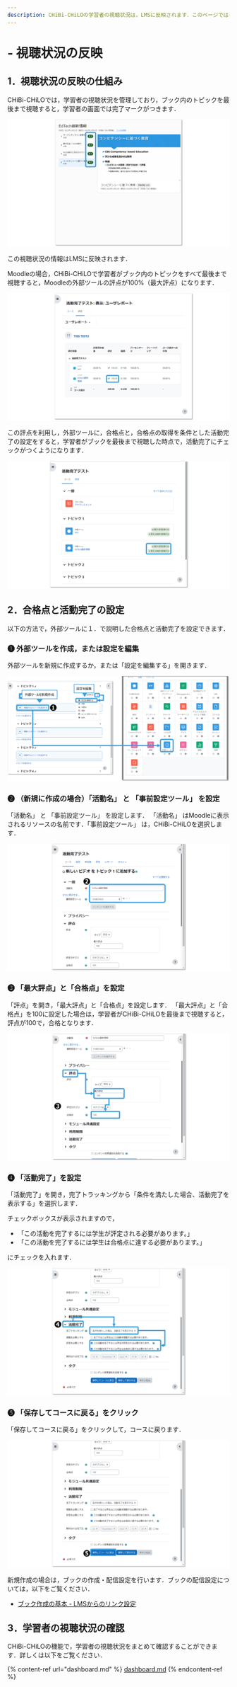 ```yaml
---
description: CHiBi-CHiLOの学習者の視聴状況は，LMSに反映されます．このページではその仕組みと，LMS（Moodle）に視聴状況を反映させる方法を紹介します．
---
```


# - 視聴状況の反映

## 1．視聴状況の反映の仕組み

CHiBi-CHiLOでは，学習者の視聴状況を管理しており，ブック内のトピックを最後まで視聴すると，学習者の画面では完了マークがつきます．

![](../.gitbook/assets/analytics-activity_01.png)

この視聴状況の情報はLMSに反映されます．

Moodleの場合，CHiBi-CHiLOで学習者がブック内のトピックをすべて最後まで視聴すると，Moodleの外部ツールの評点が100%（最大評点）になります．

![](../.gitbook/assets/analytics-activity_02.png)

この評点を利用し，外部ツールに，合格点と，合格点の取得を条件とした活動完了の設定をすると，学習者がブックを最後まで視聴した時点で，活動完了にチェックがつくようになります．

![](../.gitbook/assets/analytics-activity_03.png)

## 2．合格点と活動完了の設定

以下の方法で，外部ツールに１．で説明した合格点と活動完了を設定できます．

### ❶ 外部ツールを作成，または設定を編集

外部ツールを新規に作成するか，または「設定を編集する」を開きます．

![](../.gitbook/assets/analytics-activity_04.png)

### ❷ （新規に作成の場合）「活動名」 と 「事前設定ツール」 を設定

「活動名」 と 「事前設定ツール」 を設定します． 「活動名」 はMoodleに表示されるリソースの名前です．「事前設定ツール」 は，CHiBi-CHiLOを選択します．

![](../.gitbook/assets/analytics-activity_05.png)

### ❸ 「最大評点」と「合格点」を設定

「評点」を開き，「最大評点」と「合格点」を設定します． 「最大評点」と「合格点」を100に設定した場合は，学習者がCHiBi-CHiLOを最後まで視聴すると，評点が100で，合格となります．

![](../.gitbook/assets/analytics-activity_06.png)

### ❹ 「活動完了」を設定

「活動完了」を開き，完了トラッキングから「条件を満たした場合、活動完了を表示する」を選択します．

チェックボックスが表示されますので，

* 「この活動を完了するには学生が評定される必要があります。」
* 「この活動を完了するには学生は合格点に達する必要があります。」

にチェックを入れます．

![](../.gitbook/assets/analytics-activity_07.png)

### ❺ 「保存してコースに戻る」をクリック

「保存してコースに戻る」をクリックして，コースに戻ります．&#x20;

![](../.gitbook/assets/analytics-activity_08.png)

新規作成の場合は，ブックの作成・配信設定を行います．ブックの配信設定については，以下をご覧ください．

* [ブック作成の基本 - LMSからのリンク設定](../book/create.md#4-lmskaranorinku)

## 3．学習者の視聴状況の確認

CHiBi-CHiLOの機能で，学習者の視聴状況をまとめて確認することができます．詳しくは以下をご覧ください．

{% content-ref url="dashboard.md" %}
[dashboard.md](dashboard.md)
{% endcontent-ref %}
